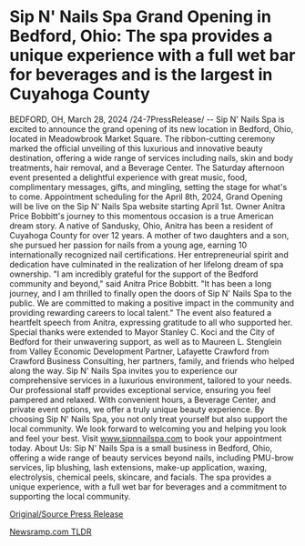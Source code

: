 # Sip N' Nails Spa Grand Opening in Bedford, Ohio: The spa provides a unique experience with a full wet bar for beverages and is the largest in Cuyahoga County

BEDFORD, OH, March 28, 2024 /24-7PressRelease/ -- Sip N' Nails Spa is excited to announce the grand opening of its new location in Bedford, Ohio, located in Meadowbrook Market Square. The ribbon-cutting ceremony marked the official unveiling of this luxurious and innovative beauty destination, offering a wide range of services including nails, skin and body treatments, hair removal, and a Beverage Center.  The Saturday afternoon event presented a delightful experience with great music, food, complimentary messages, gifts, and mingling, setting the stage for what's to come. Appointment scheduling for the April 8th, 2024, Grand Opening will be live on the Sip N' Nails Spa website starting April 1st.  Owner Anitra Price Bobbitt's journey to this momentous occasion is a true American dream story. A native of Sandusky, Ohio, Anitra has been a resident of Cuyahoga County for over 12 years. A mother of two daughters and a son, she pursued her passion for nails from a young age, earning 10 internationally recognized nail certifications. Her entrepreneurial spirit and dedication have culminated in the realization of her lifelong dream of spa ownership.  "I am incredibly grateful for the support of the Bedford community and beyond," said Anitra Price Bobbitt. "It has been a long journey, and I am thrilled to finally open the doors of Sip N' Nails Spa to the public. We are committed to making a positive impact in the community and providing rewarding careers to local talent."  The event also featured a heartfelt speech from Anitra, expressing gratitude to all who supported her. Special thanks were extended to Mayor Stanley C. Koci and the City of Bedford for their unwavering support, as well as to Maureen L. Stenglein from Valley Economic Development Partner, Lafayette Crawford from Crawford Business Consulting, her partners, family, and friends who helped along the way.  Sip N' Nails Spa invites you to experience our comprehensive services in a luxurious environment, tailored to your needs. Our professional staff provides exceptional service, ensuring you feel pampered and relaxed. With convenient hours, a Beverage Center, and private event options, we offer a truly unique beauty experience. By choosing Sip N' Nails Spa, you not only treat yourself but also support the local community. We look forward to welcoming you and helping you look and feel your best. Visit www.sipnnailspa.com to book your appointment today.  About Us: Sip N' Nails Spa is a small business in Bedford, Ohio, offering a wide range of beauty services beyond nails, including PMU-brow services, lip blushing, lash extensions, make-up application, waxing, electrolysis, chemical peels, skincare, and facials. The spa provides a unique experience, with a full wet bar for beverages and a commitment to supporting the local community. 

[Original/Source Press Release](https://www.24-7pressrelease.com/press-release/509612/sip-n-nails-spa-grand-opening-in-bedford-ohio-the-spa-provides-a-unique-experience-with-a-full-wet-bar-for-beverages-and-is-the-largest-in-cuyahoga-county) 

[Newsramp.com TLDR](https://newsramp.com/None) 
